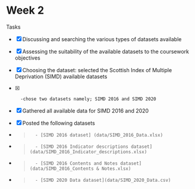 # Week 2

Tasks
- [x] Discussing and searching the various types of datasets available

- [x] Assessing the suitability of the available datasets to the coursework objectives

- [x] Choosing the dataset: selected the Scottish Index of Multiple Deprivation (SIMD) available datasets

- [x]       -chose two datasets namely; SIMD 2016 and SIMD 2020

- [x] Gathered all available data for SIMD 2016 and 2020

- [x] Posted the following datasets
- >       - [SIMD 2016 dataset] (data/SIMD_2016_Data.xlsx)
- >       - [SIMD 2016 Indicator descriptions dataset](data/SIMD_2016_Indicator_descriptions.xlsx)
- >       - [SIMD 2016 Contents and Notes dataset](data/SIMD_2016_Contents & Notes.xlsx)
- >       - [SIMD 2020 Data dataset](data/SIMD_2020_Data.csv)
